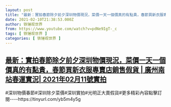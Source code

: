```yaml
---
layout: post
title: "最新：實拍春節除夕前夕深圳物價現況，菜價一天一個價真的有點貴，春節買新衣服專賣店銷售假貨 | 廣州南站春運實況| 2021年02月11號實拍"
date: 2021-02-10T21:38:53.000Z
author: 铁锤观世界
from: https://www.youtube.com/watch?v=pdNe9IgT-_c
tags: [ 铁锤观世界 ]
categories: [ 铁锤观世界 ]
---
```

<!--1612993133000-->
[最新：實拍春節除夕前夕深圳物價現況，菜價一天一個價真的有點貴，春節買新衣服專賣店銷售假貨 | 廣州南站春運實況| 2021年02月11號實拍](https://www.youtube.com/watch?v=pdNe9IgT-_c)
------

<div>
#深圳物價春節#深圳除夕菜價#深圳實拍#光明正大賣假貨#更多精彩內容點擊訂閱----https://tinyurl.com/yb5m4y5g
</div>
